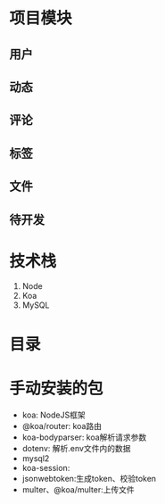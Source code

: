 # 项目模块
## 用户 
## 动态
## 评论
## 标签
## 文件
## 待开发

# 技术栈
1. Node
2. Koa
3. MySQL

# 目录


# 手动安装的包
* koa: NodeJS框架
* @koa/router: koa路由
* koa-bodyparser: koa解析请求参数
* dotenv: 解析.env文件内的数据
* mysql2
* koa-session:
* jsonwebtoken:生成token、校验token
* multer、@koa/multer:上传文件